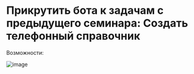 # Прикрутить бота к задачам с предыдущего семинара: Создать телефонный справочник

Возможности:

![image](https://user-images.githubusercontent.com/112968577/210061134-0029c23d-6c44-4c1e-94d0-050a7b364b1b.png)
